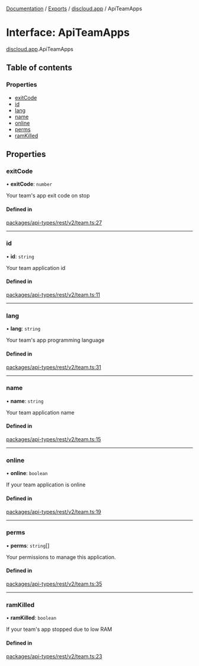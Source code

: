 [Documentation](../README.md) / [Exports](../modules.md) / [discloud.app](../modules/discloud_app.md) / ApiTeamApps

# Interface: ApiTeamApps

[discloud.app](../modules/discloud_app.md).ApiTeamApps

## Table of contents

### Properties

- [exitCode](discloud_app.ApiTeamApps.md#exitcode)
- [id](discloud_app.ApiTeamApps.md#id)
- [lang](discloud_app.ApiTeamApps.md#lang)
- [name](discloud_app.ApiTeamApps.md#name)
- [online](discloud_app.ApiTeamApps.md#online)
- [perms](discloud_app.ApiTeamApps.md#perms)
- [ramKilled](discloud_app.ApiTeamApps.md#ramkilled)

## Properties

### exitCode

• **exitCode**: `number`

Your team's app exit code on stop

#### Defined in

[packages/api-types/rest/v2/team.ts:27](https://github.com/discloud/discloud.app/blob/ee3bbd2/packages/api-types/rest/v2/team.ts#L27)

___

### id

• **id**: `string`

Your team application id

#### Defined in

[packages/api-types/rest/v2/team.ts:11](https://github.com/discloud/discloud.app/blob/ee3bbd2/packages/api-types/rest/v2/team.ts#L11)

___

### lang

• **lang**: `string`

Your team's app programming language

#### Defined in

[packages/api-types/rest/v2/team.ts:31](https://github.com/discloud/discloud.app/blob/ee3bbd2/packages/api-types/rest/v2/team.ts#L31)

___

### name

• **name**: `string`

Your team application name

#### Defined in

[packages/api-types/rest/v2/team.ts:15](https://github.com/discloud/discloud.app/blob/ee3bbd2/packages/api-types/rest/v2/team.ts#L15)

___

### online

• **online**: `boolean`

If your team application is online

#### Defined in

[packages/api-types/rest/v2/team.ts:19](https://github.com/discloud/discloud.app/blob/ee3bbd2/packages/api-types/rest/v2/team.ts#L19)

___

### perms

• **perms**: `string`[]

Your permissions to manage this application.

#### Defined in

[packages/api-types/rest/v2/team.ts:35](https://github.com/discloud/discloud.app/blob/ee3bbd2/packages/api-types/rest/v2/team.ts#L35)

___

### ramKilled

• **ramKilled**: `boolean`

If your team's app stopped due to low RAM

#### Defined in

[packages/api-types/rest/v2/team.ts:23](https://github.com/discloud/discloud.app/blob/ee3bbd2/packages/api-types/rest/v2/team.ts#L23)
